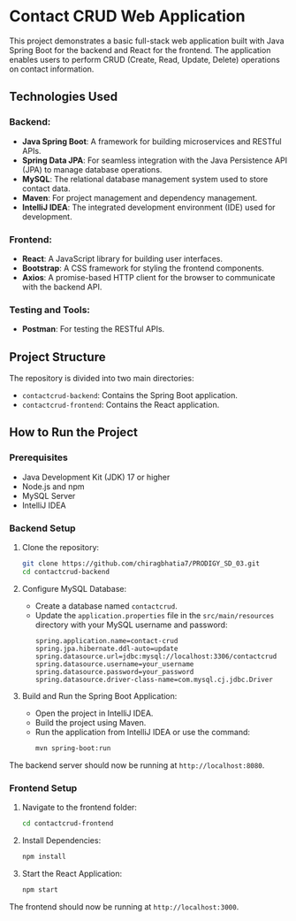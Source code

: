 # Contact CRUD Web Application

This project demonstrates a basic full-stack web application built with Java Spring Boot for the backend and React for the frontend. The application enables users to perform CRUD (Create, Read, Update, Delete) operations on contact information.

## Technologies Used

### Backend:

- **Java Spring Boot**: A framework for building microservices and RESTful APIs.
- **Spring Data JPA**: For seamless integration with the Java Persistence API (JPA) to manage database operations.
- **MySQL**: The relational database management system used to store contact data.
- **Maven**: For project management and dependency management.
- **IntelliJ IDEA**: The integrated development environment (IDE) used for development.

### Frontend:

- **React**: A JavaScript library for building user interfaces.
- **Bootstrap**: A CSS framework for styling the frontend components.
- **Axios**: A promise-based HTTP client for the browser to communicate with the backend API.

### Testing and Tools:

- **Postman**: For testing the RESTful APIs.

## Project Structure

The repository is divided into two main directories:

- `contactcrud-backend`: Contains the Spring Boot application.
- `contactcrud-frontend`: Contains the React application.

## How to Run the Project

### Prerequisites

- Java Development Kit (JDK) 17 or higher
- Node.js and npm
- MySQL Server
- IntelliJ IDEA

### Backend Setup

1. Clone the repository:

   ```bash
   git clone https://github.com/chiragbhatia7/PRODIGY_SD_03.git
   cd contactcrud-backend
   ```

2. Configure MySQL Database:

   - Create a database named `contactcrud`.
   - Update the `application.properties` file in the `src/main/resources` directory with your MySQL username and password:
     ```properties
     spring.application.name=contact-crud
     spring.jpa.hibernate.ddl-auto=update
     spring.datasource.url=jdbc:mysql://localhost:3306/contactcrud
     spring.datasource.username=your_username
     spring.datasource.password=your_password
     spring.datasource.driver-class-name=com.mysql.cj.jdbc.Driver
     ```

3. Build and Run the Spring Boot Application:
   - Open the project in IntelliJ IDEA.
   - Build the project using Maven.
   - Run the application from IntelliJ IDEA or use the command:
     ```bash
     mvn spring-boot:run
     ```

The backend server should now be running at `http://localhost:8080`.

### Frontend Setup

1. Navigate to the frontend folder:

   ```bash
   cd contactcrud-frontend
   ```

2. Install Dependencies:

   ```bash
   npm install
   ```

3. Start the React Application:
   ```bash
   npm start
   ```

The frontend should now be running at `http://localhost:3000`.
